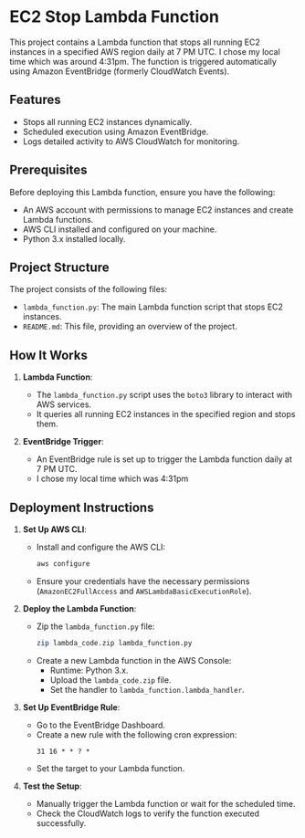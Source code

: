 # EC2 Stop Lambda Function

This project contains a Lambda function that stops all running EC2 instances in a specified AWS region daily at 7 PM UTC. I chose my local time which was around 4:31pm. The function is triggered automatically using Amazon EventBridge (formerly CloudWatch Events).

## Features
- Stops all running EC2 instances dynamically.
- Scheduled execution using Amazon EventBridge.
- Logs detailed activity to AWS CloudWatch for monitoring.

## Prerequisites
Before deploying this Lambda function, ensure you have the following:
- An AWS account with permissions to manage EC2 instances and create Lambda functions.
- AWS CLI installed and configured on your machine.
- Python 3.x installed locally.

## Project Structure
The project consists of the following files:
- `lambda_function.py`: The main Lambda function script that stops EC2 instances.
- `README.md`: This file, providing an overview of the project.

## How It Works
1. **Lambda Function**:
   - The `lambda_function.py` script uses the `boto3` library to interact with AWS services.
   - It queries all running EC2 instances in the specified region and stops them.

2. **EventBridge Trigger**:
   - An EventBridge rule is set up to trigger the Lambda function daily at 7 PM UTC.
   - I chose my local time which was 4:31pm

## Deployment Instructions
1. **Set Up AWS CLI**:
   - Install and configure the AWS CLI:
     ```bash
     aws configure
     ```
   - Ensure your credentials have the necessary permissions (`AmazonEC2FullAccess` and `AWSLambdaBasicExecutionRole`).

2. **Deploy the Lambda Function**:
   - Zip the `lambda_function.py` file:
     ```bash
     zip lambda_code.zip lambda_function.py
     ```
   - Create a new Lambda function in the AWS Console:
     - Runtime: Python 3.x.
     - Upload the `lambda_code.zip` file.
     - Set the handler to `lambda_function.lambda_handler`.

3. **Set Up EventBridge Rule**:
   - Go to the EventBridge Dashboard.
   - Create a new rule with the following cron expression:
     ```
     31 16 * * ? *
     ```
   - Set the target to your Lambda function.

4. **Test the Setup**:
   - Manually trigger the Lambda function or wait for the scheduled time.
   - Check the CloudWatch logs to verify the function executed successfully.

